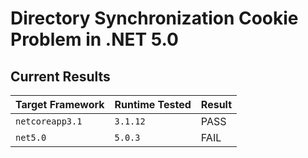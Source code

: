 # Directory Synchronization Cookie Problem in .NET 5.0

## Current Results

Target Framework|Runtime Tested|Result
-|-|-
`netcoreapp3.1`|`3.1.12`|PASS
`net5.0`|`5.0.3`|FAIL

